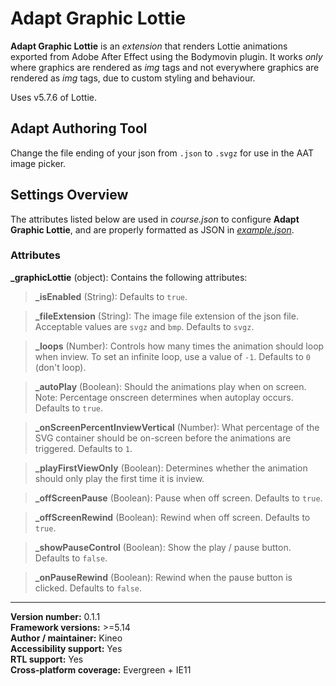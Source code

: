 # Adapt Graphic Lottie

**Adapt Graphic Lottie** is an *extension* that renders Lottie animations exported from Adobe After Effect using the Bodymovin plugin. It works *only* where graphics are rendered as *img* tags and not everywhere graphics are rendered as *img* tags, due to custom styling and behaviour.

Uses v5.7.6 of Lottie.

## Adapt Authoring Tool
Change the file ending of your json from `.json` to `.svgz` for use in the AAT image picker.

## Settings Overview

The attributes listed below are used in *course.json* to configure **Adapt Graphic Lottie**, and are properly formatted as JSON in [*example.json*](https://github.com/cgkineo/adapt-graphicLottie/blob/master/example.json).

### Attributes

**\_graphicLottie** (object): Contains the following attributes:

>**\_isEnabled** (String): Defaults to `true`.

>**\_fileExtension** (String): The image file extension of the json file. Acceptable values are `svgz` and `bmp`. Defaults to `svgz`.

>**\_loops** (Number): Controls how many times the animation should loop when inview. To set an infinite loop, use a value of `-1`. Defaults to `0` (don't loop).

>**\_autoPlay** (Boolean): Should the animations play when on screen. Note: Percentage onscreen determines when autoplay occurs. Defaults to `true`.

>**\_onScreenPercentInviewVertical** (Number): What percentage of the SVG container should be on-screen before the animations are triggered. Defaults to `1`.

>**\_playFirstViewOnly** (Boolean): Determines whether the animation should only play the first time it is inview.

>**\_offScreenPause** (Boolean): Pause when off screen. Defaults to `true`.

>**\_offScreenRewind** (Boolean): Rewind when off screen. Defaults to `true`.

>**\_showPauseControl** (Boolean): Show the play / pause button. Defaults to `false`.

>**\_onPauseRewind** (Boolean): Rewind when the pause button is clicked. Defaults to `false`.

----------------------------
**Version number:**  0.1.1<br/>
**Framework versions:**  >=5.14<br/>
**Author / maintainer:** Kineo<br/>
**Accessibility support:** Yes<br/>
**RTL support:** Yes<br/>
**Cross-platform coverage:** Evergreen + IE11<br/>
